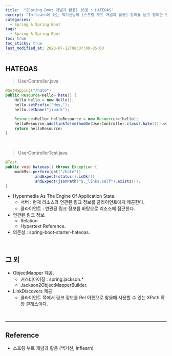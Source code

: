 ```yaml
---
title:  "[Spring Boot 개념과 활용] 16장 : HATEOAS"
excerpt: "Inflearn에 있는 백기선님의 [스프링 부트 개념과 활용] 강의를 듣고 정리한 필기입니다."
categories:
  - Spring & Spring Boot
tags:
  - Spring & Spring Boot
toc: true
toc_sticky: true
last_modified_at: 2020-07-12T08:07:00-05:00
---
```



## HATEOAS

> UserController.java

```java
@GetMapping("/hate")
public Resource<Hello> hate() {
    Hello hello = new Hello();
    hello.setPrefix("Hey,");
    hello.setName("jipark");

    Resource<Hello> helloResource = new Resource<>(hello);
    helloResource.add(linkTo(methodOn(UserController.class).hate())).withSelRel();
    return helloResource;
}
```

<br>

> UserControllerTest.java

```java
@Test
public void hateoas() throws Exception {
    mockMvc.perform(get("/hate"))
            .andExpect(status().isOk())
            .andExpect(jsonPath("$._links.self").exists());
}
```

* Hypermedia As The Engine Of Application State.
  * 서버 : 현재 리소스와 연관된 링크 정보를 클라이언트에게 제공한다.
  * 클라이언트 : 연관된 링크 정보를 바탕으로 리소스에 접근한다.
* 연관된 링크 정보.
  * Relation.
  * Hypertext Reference.
* 의존성 : spring-boot-starter-hateoas.

<br>

## 그 외

* ObjectMapper 제공.
  * 커스터마이징 : spring.jackson.*
  * Jackson2ObjectMapperBuilder.
* LinkDiscovers 제공
  * 클라이언트 쪽에서 링크 정보를 Rel 이름으로 찾을때 사용할 수 있는 XPath 확장 클래스이다.

<br>

---

## Reference

* 스프링 부트 개념과 활용 (백기선, Inflearn)

